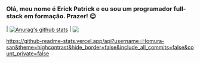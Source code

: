 ### Olá, meu nome é Erick Patrick e eu sou um programador full-stack em formação. Prazer! 😊

| <a href=""><img align="center" src="https://github-readme-stats.vercel.app/api?username=Homura-san&show_icons=true&include_all_commits=true&theme=buefy&hide_border=true" alt="Anurag's github stats" /></a> | <a href=""><img align="center" src="https://github-readme-stats.vercel.app/api/top-langs/?username=Homura-san&layout=compact&theme=buefy&hide_border=true" /></a> 


https://github-readme-stats.vercel.app/api?username=Homura-san&theme=highcontrast&hide_border=false&include_all_commits=false&count_private=false


<!-- ![Homura-san GitHub stats](https://github-readme-stats.vercel.app/api?username=Homura-san&show_icons=true&theme=transparent)
[![Top Langs](https://github-readme-stats.vercel.app/api/top-langs/?username=Homura-san)](https://github.com/Homura-san/github-readme-stats) -->
